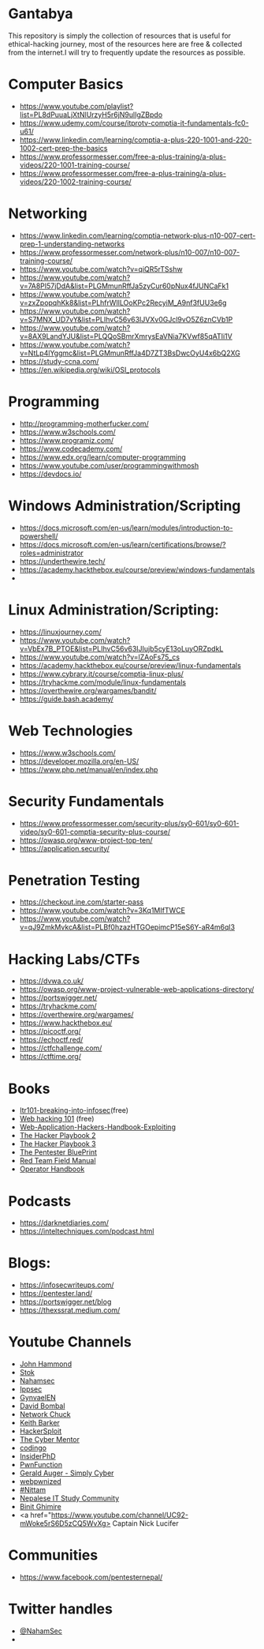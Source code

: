 # Gantabya
This repository is simply the collection of resources that is useful for ethical-hacking journey, most of the resources here are free & collected from the internet.I will try to frequently update the resources as possible.

# Computer Basics
- https://www.youtube.com/playlist?list=PL8dPuuaLjXtNlUrzyH5r6jN9ulIgZBpdo
- https://www.udemy.com/course/itprotv-comptia-it-fundamentals-fc0-u61/
- https://www.linkedin.com/learning/comptia-a-plus-220-1001-and-220-1002-cert-prep-the-basics
- https://www.professormesser.com/free-a-plus-training/a-plus-videos/220-1001-training-course/
- https://www.professormesser.com/free-a-plus-training/a-plus-videos/220-1002-training-course/

# Networking
- https://www.linkedin.com/learning/comptia-network-plus-n10-007-cert-prep-1-understanding-networks
- https://www.professormesser.com/network-plus/n10-007/n10-007-training-course/
- https://www.youtube.com/watch?v=qiQR5rTSshw
- https://www.youtube.com/watch?v=7A8PI57jDdA&list=PLGMmunRffJa5zyCur60pNux4fJUNCaFk1
- https://www.youtube.com/watch?v=zxZpopqhKk8&list=PLhfrWIlLOoKPc2RecyiM_A9nf3fUU3e6g
- https://www.youtube.com/watch?v=S7MNX_UD7vY&list=PLIhvC56v63IJVXv0GJcl9vO5Z6znCVb1P
- https://www.youtube.com/watch?v=8AX9LandYJU&list=PLQQoSBmrXmrysEaVNia7KVwf85qATIi1V
- https://www.youtube.com/watch?v=NtLp4lYggmc&list=PLGMmunRffJa4D7ZT3BsDwcOyU4x6bQ2XG
- https://study-ccna.com/
- https://en.wikipedia.org/wiki/OSI_protocols

# Programming
- http://programming-motherfucker.com/
- https://www.w3schools.com/
- https://www.programiz.com/
- https://www.codecademy.com/
- https://www.edx.org/learn/computer-programming
- https://www.youtube.com/user/programmingwithmosh
- https://devdocs.io/

# Windows Administration/Scripting
- https://docs.microsoft.com/en-us/learn/modules/introduction-to-powershell/
- https://docs.microsoft.com/en-us/learn/certifications/browse/?roles=administrator
- https://underthewire.tech/
- https://academy.hackthebox.eu/course/preview/windows-fundamentals
- 

# Linux Administration/Scripting:
- https://linuxjourney.com/
- https://www.youtube.com/watch?v=VbEx7B_PTOE&list=PLIhvC56v63IJIujb5cyE13oLuyORZpdkL
- https://www.youtube.com/watch?v=lZAoFs75_cs
- https://academy.hackthebox.eu/course/preview/linux-fundamentals
- https://www.cybrary.it/course/comptia-linux-plus/
- https://tryhackme.com/module/linux-fundamentals
- https://overthewire.org/wargames/bandit/
- https://guide.bash.academy/

# Web Technologies
- https://www.w3schools.com/ 
- https://developer.mozilla.org/en-US/
- https://www.php.net/manual/en/index.php

# Security Fundamentals
- https://www.professormesser.com/security-plus/sy0-601/sy0-601-video/sy0-601-comptia-security-plus-course/
- https://owasp.org/www-project-top-ten/
- https://application.security/

# Penetration Testing
- https://checkout.ine.com/starter-pass
- https://www.youtube.com/watch?v=3Kq1MIfTWCE
- https://www.youtube.com/watch?v=qJ9ZmkMvkcA&list=PLBf0hzazHTGOepimcP15eS6Y-aR4m6ql3

# Hacking Labs/CTFs
- https://dvwa.co.uk/
- https://owasp.org/www-project-vulnerable-web-applications-directory/
- https://portswigger.net/
- https://tryhackme.com/
- https://overthewire.org/wargames/
- https://www.hackthebox.eu/
- https://picoctf.org/
- https://echoctf.red/
- https://ctfchallenge.com/
- https://ctftime.org/

# Books 
- <a href="https://leanpub.com/ltr101-breaking-into-infosec " target="_top">ltr101-breaking-into-infosec</a>(free) 
- <a href="https://www.hackerone.com/blog/Hack-Learn-Earn-with-a-Free-E-Book ">Web hacking 101</a> (free)
- <a href="https://www.amazon.com/Web-Application-Hackers-Handbook-Exploiting/dp/1118026470">Web-Application-Hackers-Handbook-Exploiting</a>
- <a href="https://www.amazon.com/Hacker-Playbook-Practical-Penetration-Testing/dp/1512214566/">The Hacker Playbook 2</a>
- <a href="https://www.amazon.com/Hacker-Playbook-Practical-Penetration-Testing/dp/1980901759/" >The Hacker Playbook 3</a>
- <a href="https://www.amazon.com/Pentester-BluePrint-Your-Guide-Being/dp/1119684307/">The Pentester BluePrint</a>
- <a href="https://www.amazon.com/Rtfm-Red-Team-Field-Manual/dp/1494295504/"> Red Team Field Manual </a>
- <a href="https://www.amazon.com/Operator-Handbook-Team-OSINT-Reference/dp/B085RR67H5/"> Operator Handbook</a>

# Podcasts
- https://darknetdiaries.com/
- https://inteltechniques.com/podcast.html

# Blogs:
- https://infosecwriteups.com/
- https://pentester.land/
- https://portswigger.net/blog
- https://thexssrat.medium.com/


# Youtube Channels
- <a href="https://www.youtube.com/channel/UCVeW9qkBjo3zosnqUbG7CFw"> John Hammond</a>
- <a href="https://www.youtube.com/channel/UCQN2DsjnYH60SFBIA6IkNwg"> Stok</a>
- <a href="https://www.youtube.com/channel/UCCZDt7MuC3Hzs6IH4xODLBw"> Nahamsec</a>
- <a href="https://www.youtube.com/channel/UCa6eh7gCkpPo5XXUDfygQQA">Ippsec</a>
- <a href="https://www.youtube.com/user/GynvaelEN">GynvaelEN</a>
- <a href="https://www.youtube.com/user/ConfigTerm">David Bombal</a>
- <a href="https://www.youtube.com/user/NetworkChuck">Network Chuck</a>
- <a href="https://www.youtube.com/user/Keith6783">Keith Barker</a>
- <a href="https://www.youtube.com/channel/UC0ZTPkdxlAKf-V33tqXwi3Q">HackerSploit</a>
- <a href="https://www.youtube.com/channel/UC0ArlFuFYMpEewyRBzdLHiw">The Cyber Mentor</a>
- <a href="https://www.youtube.com/channel/UCUfO02gdMDXgOJWdv_jiLMg">codingo</a>
- <a href="https://www.youtube.com/channel/UCPiN9NPjIer8Do9gUFxKv7A">InsiderPhD</a>
- <a href="https://www.youtube.com/channel/UCW6MNdOsqv2E9AjQkv9we7A"> PwnFunction</a>
- <a href="https://www.youtube.com/channel/UCG-48Ki-b6W_siaUkukJOSw">Gerald Auger - Simply Cyber</a>
- <a href="https://www.youtube.com/channel/UCPeJcqbi8v46Adk59plaaXg">webpwnized</a>
- <a href="https://www.youtube.com/user/Nirmaldahal200">#Nittam</a>
- <a href="https://www.youtube.com/channel/UCeMWyKMRaWt06_cxyajaUtg">Nepalese IT Study Community</a>
- <a href="https://www.youtube.com/user/TheBinitGhimire">Binit Ghimire</a>
- <a href="https://www.youtube.com/channel/UC92-mWoke5rS6D5zCQ5WvXg> Captain Nick Lucifer</a>

     
# Communities 
- https://www.facebook.com/pentesternepal/

# Twitter handles
- <a href="https://twitter.com/NahamSec?s=20">@NahamSec</a>
- 
